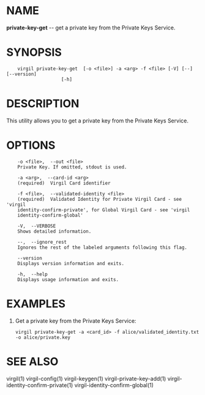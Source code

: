 NAME
====

**private-key-get** -- get a private key from the Private Keys Service.

SYNOPSIS
========

        virgil private-key-get  [-o <file>] -a <arg> -f <file> [-V] [--] [--version]
                        [-h]

DESCRIPTION
===========

This utility allows you to get a private key from the Private Keys Service.

OPTIONS
=======

        -o <file>,  --out <file>
        Private Key. If omitted, stdout is used.

        -a <arg>,  --card-id <arg>
        (required)  Virgil Card identifier

        -f <file>,  --validated-identity <file>
        (required)  Validated Identity for Private Virgil Card - see 'virgil
        identity-confirm-private', for Global Virgil Card - see 'virgil
        identity-confirm-global'

        -V,  --VERBOSE
        Shows detailed information.

        --,  --ignore_rest
        Ignores the rest of the labeled arguments following this flag.

        --version
        Displays version information and exits.

        -h,  --help
        Displays usage information and exits.

EXAMPLES
========

1.  Get a private key from the Private Keys Service:

        virgil private-key-get -a <card_id> -f alice/validated_identity.txt -o alice/private.key

SEE ALSO
========

virgil(1)
virgil-config(1)
virgil-keygen(1)
virgil-private-key-add(1)
virgil-identity-confirm-private(1)
virgil-identity-confirm-global(1)
